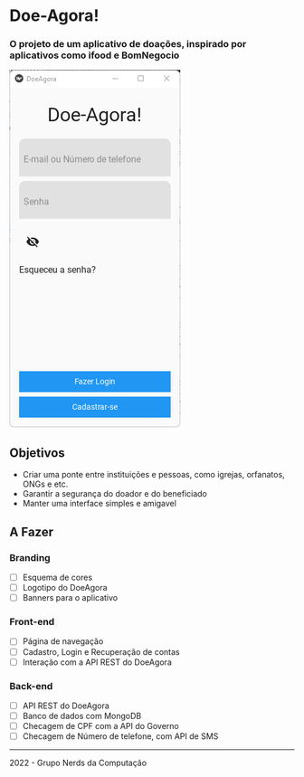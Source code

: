 # Doe-Agora!
### O projeto de um aplicativo de doações, inspirado por aplicativos como ifood e BomNegocio

![Screenshot](screenshot.png)

## Objetivos
* Criar uma ponte entre instituições e pessoas, como igrejas, orfanatos, ONGs e etc.
* Garantir a segurança do doador e do beneficiado
* Manter uma interface simples e amigavel


## A Fazer
### Branding
- [ ] Esquema de cores
- [ ] Logotipo do DoeAgora
- [ ] Banners para o aplicativo

### Front-end
- [ ] Página de navegação
- [ ] Cadastro, Login e Recuperação de contas
- [ ] Interação com a API REST do DoeAgora

### Back-end
- [ ] API REST do DoeAgora
- [ ] Banco de dados com MongoDB
- [ ] Checagem de CPF com a API do Governo
- [ ] Checagem de Número de telefone, com API de SMS

---
2022 - Grupo Nerds da Computação